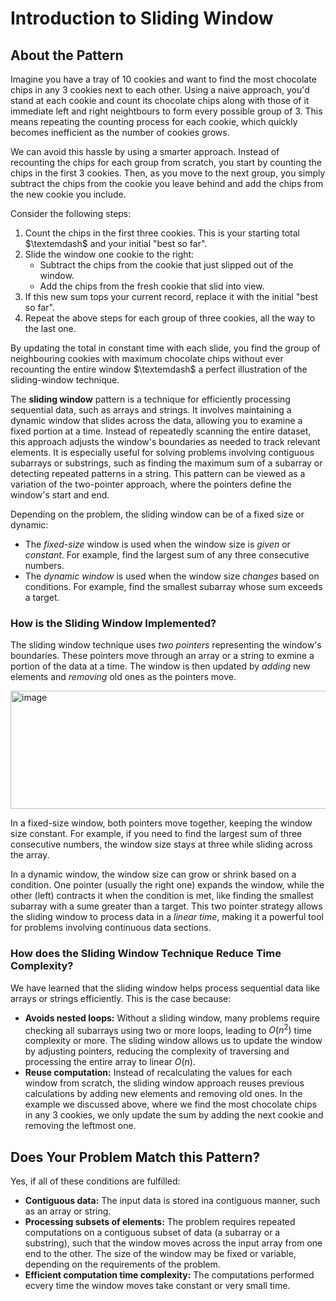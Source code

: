 # Introduction to Sliding Window

## About the Pattern

Imagine you have a tray of 10 cookies and want to find the most chocolate chips in any 3 cookies next to each other. Using a naive approach, you'd stand at each cookie and count its chocolate chips along with those of it immediate left and right neightbours to form every possible group of 3. This means repeating the counting process for each cookie, which quickly becomes inefficient as the number of cookies grows.

We can avoid this hassle by using a smarter approach. Instead of recounting the chips for each group from scratch, you start by counting the chips in the first 3 cookies. Then, as you move to the next group, you simply subtract the chips from the cookie you leave behind and add the chips from the new cookie you include.

Consider the following steps:
  1. Count the chips in the first three cookies. This is your starting total $\textemdash$ and your initial "best so far".
  2. Slide the window one cookie to the right:
     - Subtract the chips from the cookie that just slipped out of the window.
     - Add the chips from the fresh cookie that slid into view.
  3. If this new sum tops your current record, replace it with the initial "best so far".
  4. Repeat the above steps for each group of three cookies, all the way to the last one.

By updating the total in constant time with each slide, you find the group of neighbouring cookies with maximum chocolate chips without ever recounting the entire window $\textemdash$ a perfect illustration of the sliding-window technique.

The **sliding window** pattern is a technique for efficiently processing sequential data, such as arrays and strings. It involves maintaining a dynamic window that slides across the data, allowing you to examine a fixed portion at a time. Instead of repeatedly scanning the entire dataset, this approach adjusts the window's boundaries as needed to track relevant elements. It is especially useful for solving problems involving contiguous subarrays or substrings, such as finding the maximum sum of a subarray or detecting repeated patterns in a string. This pattern can be viewed as a variation of the two-pointer approach, where the pointers define the window's start and end.

Depending on the problem, the sliding window can be of a fixed size or dynamic:
  - The _fixed-size_ window is used when the window size is _given_ or _constant_. For example, find the largest sum of any three consecutive numbers.
  - The _dynamic window_ is used when the window size _changes_ based on conditions. For example, find the smallest subarray whose sum exceeds a target.

### How is the Sliding Window Implemented?

The sliding window technique uses _two pointers_ representing the window's boundaries. These pointers move through an array or a string to exmine a portion of the data at a time. The window is then updated by _adding_ new elements and _removing_ old ones as the pointers move.

<img width="556" height="189" alt="image" src="https://github.com/user-attachments/assets/e758a7ca-3350-47ae-9beb-cce5cf932893" />

In a fixed-size window, both pointers move together, keeping the window size constant. For example, if you need to find the largest sum of three consecutive numbers, the window size stays at three while sliding across the array.

In a dynamic window, the window size can grow or shrink based on a condition. One pointer (usually the right one) expands the window, while the other (left) contracts it when the condition is met, like finding the smallest subarray with a sume greater than a target. This two pointer strategy allows the sliding window to process data in a _linear time_, making it a powerful tool for problems involving continuous data sections.

### How does the Sliding Window Technique Reduce Time Complexity?

We have learned that the sliding window helps process sequential data like arrays or strings efficiently. This is the case because:
  - **Avoids nested loops:** Without a sliding window, many problems require checking all subarrays using two or more loops, leading to $O(n^{2})$ time complexity or more. The sliding window allows us to update the window by adjusting pointers, reducing the complexity of traversing and processing the entire array to linear $O(n)$.
  - **Reuse computation:** Instead of recalculating the values for each window from scratch, the sliding window approach reuses previous calculations by adding new elements and removing old ones. In the example we discussed above, where we find the most chocolate chips in any 3 cookies, we only update the sum by adding the next cookie and removing the leftmost one.

## Does Your Problem Match this Pattern?

Yes, if all of these conditions are fulfilled:
  - **Contiguous data:** The input data is stored ina contiguous manner, such as an array or string.
  - **Processing subsets of elements:** The problem requires repeated computations on a contiguous subset of data (a subarray or a substring), such that the window moves across the input array from one end to the other. The size of the window may be fixed or variable, depending on the requirements of the problem.
  - **Efficient computation time complexity:** The computations performed ecvery time the window moves take constant or very small time.
